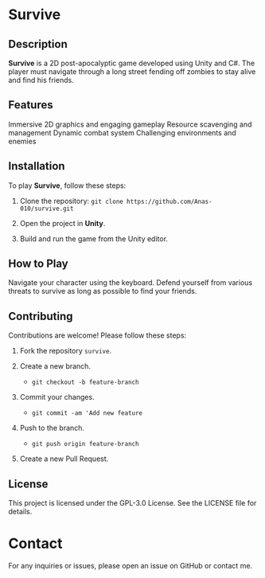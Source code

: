 # Survive

## Description
**Survive** is a 2D post-apocalyptic game developed using Unity and C#. The player must navigate through a long street fending off zombies to stay alive and find his friends.

## Features
Immersive 2D graphics and engaging gameplay
Resource scavenging and management
Dynamic combat system
Challenging environments and enemies

## Installation
To play **Survive**, follow these steps:

1. Clone the repository:
   `git clone https://github.com/Anas-010/survive.git`

3. Open the project in **Unity**.

4. Build and run the game from the Unity editor.

## How to Play
Navigate your character using the keyboard. Defend yourself from various threats to survive as long as possible to find your friends.

## Contributing
Contributions are welcome! Please follow these steps:

1. Fork the repository `survive`.
2. Create a new branch.
   - `git checkout -b feature-branch`
   
3. Commit your changes.
   - `git commit -am 'Add new feature`
     
4. Push to the branch.
   - `git push origin feature-branch`
     
6. Create a new Pull Request.

## License
This project is licensed under the GPL-3.0 License. See the LICENSE file for details.

# Contact
For any inquiries or issues, please open an issue on GitHub or contact me.
